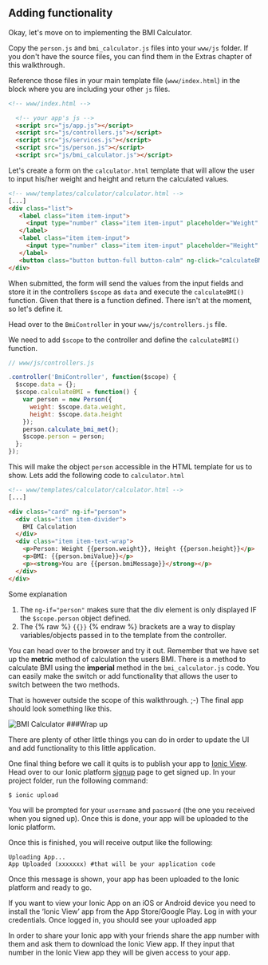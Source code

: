 ## Adding functionality

Okay, let's move on to implementing the BMI Calculator. 

Copy the `person.js` and `bmi_calculator.js` files into your `www/js` folder. If you don't have the source files, you can find them in the Extras chapter of this walkthrough.

Reference those files in your main template file (`www/index.html`) in the block where you are including your other `js` files.
```html
<!-- www/index.html -->

  <!-- your app's js -->
  <script src="js/app.js"></script>
  <script src="js/controllers.js"></script>
  <script src="js/services.js"></script>
  <script src="js/person.js"></script>
  <script src="js/bmi_calculator.js"></script>
```
 
Let's create a form on the `calculator.html` template that will allow the user to input his/her weight and height and return the calculated values. 
 
 ```html
 <!-- www/templates/calculator/calculator.html -->
 [...]
 <div class="list">
    <label class="item item-input">
      <input type="number" class="item item-input" placeholder="Weight" ng-model="data.weight">
    </label>
    <label class="item item-input">
      <input type="number" class="item item-input" placeholder="Height" ng-model="data.height">
    </label>
    <button class="button button-full button-calm" ng-click="calculateBMI()">Calculate</button>
 </div>

```

When submitted, the form will send the values from the input fields and store it in the controllers `$scope` as `data` and execute the `calculateBMI()` function. Given that there is a function defined. There isn't at the moment, so let's define it. 
 
Head over to the `BmiController` in your `www/js/controllers.js` file. 

We need to add `$scope` to the controller and define the `calculateBMI()` function.

```javascript
// www/js/controllers.js

.controller('BmiController', function($scope) {
  $scope.data = {};
  $scope.calculateBMI = function() {
    var person = new Person({
      weight: $scope.data.weight,
      height: $scope.data.height
    });
    person.calculate_bmi_met();
    $scope.person = person;
  };
});

```

This will make the object `person` accessible in the HTML template for us to show. Lets add the following code to `calculator.html` 

```html
<!-- www/templates/calculator/calculator.html -->
[...]

<div class="card" ng-if="person">
  <div class="item item-divider">
    BMI Calculation
  </div>
  <div class="item item-text-wrap">
    <p>Person: Weight {{person.weight}}, Height {{person.height}}</p>
    <p>BMI: {{person.bmiValue}}</p>
    <p><strong>You are {{person.bmiMessage}}</strong></p>
  </div>
</div>
```
 
Some explanation
1. The `ng-if="person"` makes sure that the div element is only displayed IF the `$scope.person` object defined.
2. The {% raw %} `{{}}` {% endraw %} brackets are a way to display variables/objects passed in to the template from the controller. 

You can head over to the browser and try it out. Remember that we have set up the **metric** method of calculation the users BMI. There is a method to calculate BMI using the **imperial** method in the `bmi_calculator.js` code. You can easily make the switch or add functionality that allows the user to switch between the two methods. 

That is however outside the scope of this walkthrough. ;-)
The final app should look something like this.

![BMI Calculator](../images/bmi_calc.png)
###Wrap up

There are plenty of other little things you can do in order to update the UI and add functionality to this little application. 

One final thing before we call it quits is to publish your app to [Ionic View](http://view.ionic.io/). Head over to our Ionic platform [signup](https://apps.ionic.io/signup) page to get signed up. 
In your project folder, run the following command:

```
$ ionic upload
```

You will be prompted for your `username` and `password` (the one you received when you signed up). Once this is done, your app will be uploaded to the Ionic platform.

Once this is finished, you will receive output like the following:

```
Uploading App...
App Uploaded (xxxxxxx) #that will be your application code
```

Once this message is shown, your app has been uploaded to the Ionic platform and ready to go.

If you want to view your Ionic App on an iOS or Android device you need to install the ‘Ionic View’ app from the App Store/Google Play. Log in with your credentials. Once logged in, you should see your uploaded app

In order to share your Ionic app with your friends share the app number with them and ask them to download the Ionic View app. If they input that number in the Ionic View app they will be given access to your app. 








 
 

